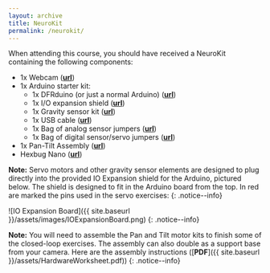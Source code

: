 ```yaml
---
layout: archive
title: NeuroKit
permalink: /neurokit/
---
```


When attending this course, you should have received a NeuroKit containing the following components:

  * 1x Webcam ([**url**](https://www.amazon.co.uk/gp/product/B07KMXR1BR/ref=ppx_yo_dt_b_asin_title_o00_s00?ie=UTF8&psc=1))
  * 1x Arduino starter kit:
    * 1x DFRduino (or just a normal Arduino) ([**url**](https://www.dfrobot.com/product-838.html))
    * 1x I/O expansion shield ([**url**](https://www.dfrobot.com/product-1009.html))
    * 1x Gravity sensor kit ([**url**](https://www.dfrobot.com/product-725.html))
    * 1x USB cable ([**url**](https://www.dfrobot.com/product-134.html))
    * 1x Bag of analog sensor jumpers ([**url**](https://www.dfrobot.com/product-128.html))
    * 1x Bag of digital sensor/servo jumpers ([**url**](https://www.dfrobot.com/product-124.html))
  * 1x Pan-Tilt Assembly ([**url**](https://www.dfrobot.com/product-146.html))
  * Hexbug Nano ([**url**](https://www.hexbug.com/hexbug-nano-5-pack-4-nano-plus-bonus-flash-nano.html))

**Note:** Servo motors and other gravity sensor elements are designed to plug directly into the provided IO Expansion shield for the Arduino, pictured below. The shield is designed to fit in the Arduino board from the top. In red are marked the pins used in the servo exercises:
{: .notice--info}

![IO Expansion Board]({{ site.baseurl }}/assets/images/IOExpansionBoard.png)
{: .notice--info}

**Note:** You will need to assemble the Pan and Tilt motor kits to finish some of the closed-loop exercises. The assembly can also double as a support base from your camera. Here are the assembly instructions ([**PDF**]({{ site.baseurl }}/assets/HardwareWorksheet.pdf))
{: .notice--info}

